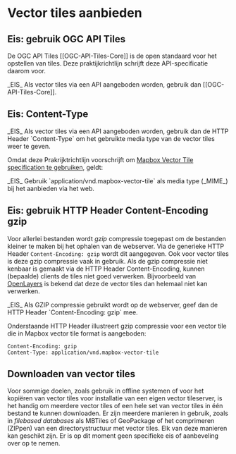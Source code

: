# Vector tiles aanbieden

## Eis: gebruik OGC API Tiles
De OGC API Tiles [[OGC-API-Tiles-Core]] is de open standaard voor het opstellen van tiles. Deze praktijkrichtlijn schrijft deze API-specificatie daarom voor.

<div class="advisement">
_EIS_ Als vector tiles via een API aangeboden worden, gebruik dan [[OGC-API-Tiles-Core]].
</div>

## Eis: Content-Type
<div class="advisement">
_EIS_ Als vector tiles via een API aangeboden worden, gebruik dan de HTTP Header `Content-Type` om het gebruikte media type van de vector tiles weer te geven.
</div>

Omdat deze Prakrijktrichtlijn voorschrijft om [Mapbox Vector Tile specification te gebruiken](#eis-mapbox-vector-tile-specification-versie-2-1), geldt:

<div class="advisement">
_EIS_ Gebruik `application/vnd.mapbox-vector-tile` als media type (_MIME_) bij het aanbieden via het web.
</div> <!-- verwijzen naar application/netcdf or application/x-netcdf voor coverages en JPEG (image/jpeg) or a PNG (image/png) voor maps? Staat in de Docs OGC -->

## Eis: gebruik HTTP Header Content-Encoding gzip
Voor allerlei bestanden wordt _gzip_ compressie toegepast om de bestanden kleiner te maken bij het ophalen van de webserver. Via de generieke HTTP Header `Content-Encoding: gzip` wordt dit aangegeven. Ook voor vector tiles is deze gzip compressie vaak in gebruik. Als de gzip compressie niet kenbaar is gemaakt via de HTTP Header Content-Encoding, kunnen (bepaalde) clients de tiles niet goed verwerken. Bijvoorbeeld van [OpenLayers](https://openlayers.org/) is bekend dat deze de vector tiles dan helemaal niet kan verwerken.

<div class="advisement">
_EIS_ Als GZIP compressie gebruikt wordt op de webserver, geef dan de HTTP Header `Content-Encoding: gzip` mee.
</div>

<aside class="example" title="Voorbeeld HTTP Headers vector tile met gzip compressie">

Onderstaande HTTP Header illustreert gzip compressie voor een vector tile die in Mapbox vector tile format is aangeboden:

```
Content-Encoding: gzip
Content-Type: application/vnd.mapbox-vector-tile
```
</aside>


## Downloaden van vector tiles
Voor sommige doelen, zoals gebruik in offline systemen of voor het kopiëren van vector tiles voor installatie van een eigen vector tileserver, is het handig om meerdere vector tiles of een hele set van vector tiles in één bestand te kunnen downloaden. Er zijn meerdere manieren in gebruik, zoals in _filebased databases_ als MBTiles of GeoPackage of het comprimeren (ZIPpen) van een directorystructuur met vector tiles. Elk van deze manieren kan geschikt zijn. Er is op dit moment geen specifieke eis of aanbeveling over op te nemen.
